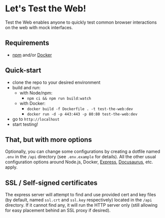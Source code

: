 # Let's Test the Web!

Test the Web enables anyone to quickly test common browser interactions on the web with mock interfaces.

## Requirements

- [npm](https://www.npmjs.com/) and/or [Docker](https://www.docker.com/)

## Quick-start

- clone the repo to your desired environment
- build and run:
  - with Node/npm:
    - `npm ci && npm run build:watch`
  - with Docker:
    - `docker build -f Dockerfile . -t test-the-web:dev`
    - `docker run -d -p 443:443 -p 80:80 test-the-web:dev`
- go to `http://localhost`
- start testing!

## That, but with more options

Optionally, you can change some configurations by creating a dotfile named `.env` in the `/api` directory (see `.env.example` for details). All the other usual configuration options around Node.js, Docker, [Express](https://expressjs.com/), [Docusaurus](https://docusaurus.io/), etc. apply.

## SSL / Self-signed certificates

The express server will attempt to find and use provided cert and key files (by default, named `ssl.crt` and `ssl.key` respectively) located in the `/api` directory. If it cannot find any, it will run the HTTP server only (still allowing for easy placement behind an SSL proxy if desired).
